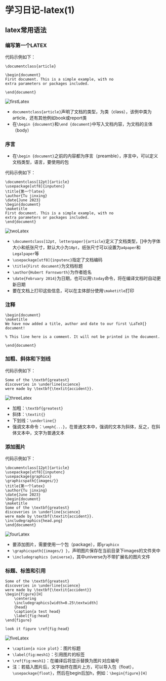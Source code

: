 # 学习日记-latex(1)
## latex常用语法
### **编写第一个LATEX**
代码示例如下：
```
\documentclass{article}

\begin{document}
First document. This is a simple example, with no
extra parameters or packages included.

\end{document}
```
![firstLatex](/mymd/学习日记-latex（1）/firstLatex.png)

* `documentclass{article}`声明了文档的类型，为类（class），该例中类为article，还有其他例如book或report类
* 在`\begin {document}`和`\end {document}`中写入文档内容，为文档的主体（body）
### **序言**
* 在`\begin {document}`之前的内容都为序言（preamble），序言中，可以定义文档类型，语言，要使用的包

代码示例如下：
```
\documentclass[12pt]{article}
\usepackage[utf8]{inputenc}
\title{第一个latex}
\author{Tu jinxing}
\date{June 2023}
\begin{document}
\maketitle
First document. This is a simple example, with no
extra parameters or packages included.
\end{document}
```
![twoLatex](/mymd/学习日记-latex（1）/twoLatex.png)
* `\documentclass[12pt, letterpaper]{article}`定义了文档类型，[]中为字体大小和纸张尺寸，默认大小为`10pt`，纸张尺寸可以设置为`a4paper`和`Legalpaper`等
* `\usepackage[utf8]{inputenc}`指定了文档编码
* `\title{First document}`为文档标题
* `\author{Hubert Farnsworth}`为作者姓名
* `\date{February 2014}`为日期，也可以用`\today`命令，将在编译文档时自动更新日期
* 要在文档上打印这些信息，可以在主体部分使用`\maketitle`打印

### **注释**
```
\begin{document}
\maketitle
We have now added a title, author and date to our first \LaTeX{} document!

% This line here is a comment. It will not be printed in the document.

\end{document}
```
### **加粗、斜体和下划线**
代码示例如下：
```
Some of the \textbf{greatest}
discoveries in \underline{science}
were made by \textbf{\textit{accident}}.
```
![threeLatex](/mymd/学习日记-latex（1）/threeLatex.png)
* 加粗：`\textbf{greatest}`
* 斜体：`\textit{}`
* 下划线：`\underline{}`
* 强调文本命令：`\emph{...}`，在普通文本中，强调的文本为斜体，反之，在斜体文本中，文字为普通文本
### **添加图片**
代码示例如下：
```
\documentclass[12pt]{article}
\usepackage[utf8]{inputenc}
\usepackage{graphicx}
\graphicspath{{images/}}
\title{第一个latex}
\author{Tu jinxing}
\date{June 2023}
\begin{document}
\maketitle
Some of the \textbf{greatest}
discoveries in \underline{science}
were made by \textbf{\textit{accident}}.
\includegraphics{head.png}
\end{document}
```
![fourLatex](/mymd/学习日记-latex（1）/fourLatex.png)
* 要添加图片，需要使用一个包（package），即`graphicx`
* `\graphicspath{{images/} }`，声明图片保存在当前目录下images的文件夹中
* `\includegraphics {universe}`，其中universe为不带扩展名的图片文件
### **标题、标签和引用**
```
Some of the \textbf{greatest}
discoveries in \underline{science}
were made by \textbf{\textit{accident}}
\begin{figure}[H]
    \centering
    \includegraphics[width=0.25\textwidth]
    {head}
    \caption{a test head}
    \label{fig:head}
\end{figure}

look it figure \ref{fig:head}
```
![fiveLatex](/mymd/学习日记-latex（1）/fiveLatex.png)
* `\caption{a nice plot}`：图片标题
* `\label{fig:mesh1}`：引用图片的标签
* `\ref{fig:mesh1}`：在编译后将显示替换为图片对应编号
* 注：若插入图片后，文字始终在图片上方，可以导入包（float），`\usepackage{float}`，然后在begin后加h，例如：`\begin{figure}[H]`